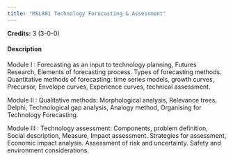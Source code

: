 ```yaml
---
title: "MSL801 Technology Forecasting & Assessment"
---
```

**Credits:** 3 (3-0-0)

#### Description
Module I : Forecasting as an input to technology planning, Futures Research, Elements of forecasting process. Types of forecasting methods. Quantitative methods of forecasting: time series models, growth curves, Precursor, Envelope curves, Experience curves, technical assessment.

Module II : Qualitative methods: Morphological analysis, Relevance trees, Delphi, Technological gap analysis, Analogy method, Organising for Technology Forecasting.

Module III : Technology assessment: Components, problem definition, Social description, Measure, Impact assessment. Strategies for assessment, Economic impact analysis. Assessment of risk and uncertainty. Safety and environment considerations.